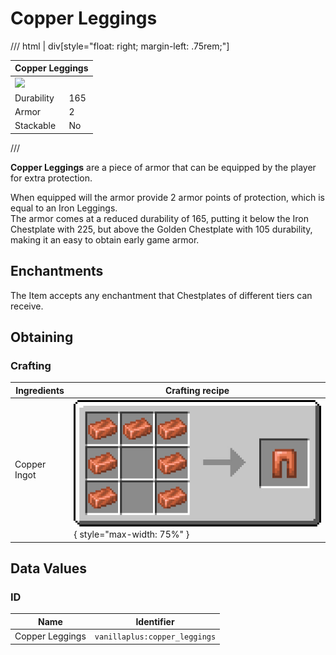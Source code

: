 # Copper Leggings

/// html | div[style="float: right; margin-left: .75rem;"]
<table>
  <thead>
    <tr>
      <th style="text-align: center;" colspan="2">Copper Leggings</td>
    </tr>
  </thead>
  <tbody>
    <tr>
      <td colspan="2"><img src="../../../assets/img/items/copper_leggings.png" style="max-width: 250px;">
    </tr>
    <tr>
      <td>Durability</td>
      <td>165</td>
    </tr>
    <tr>
      <td>Armor</td>
      <td>2</td>
    </tr>
    <tr>
      <td>Stackable</td>
      <td>No</td>
    </tr>
  </tbody>
</table>
///

**Copper Leggings** are a piece of armor that can be equipped by the player for extra protection.

When equipped will the armor provide 2 armor points of protection, which is equal to an Iron Leggings.  
The armor comes at a reduced durability of 165, putting it below the Iron Chestplate with 225, but above the Golden Chestplate with 105 durability, making it an easy to obtain early game armor.

## Enchantments

The Item accepts any enchantment that Chestplates of different tiers can receive.

## Obtaining

### Crafting

| Ingredients  | Crafting recipe                                                                            |
|--------------|--------------------------------------------------------------------------------------------|
| Copper Ingot | ![copper_leggings](../../assets/img/recipes/copper_leggings.png){ style="max-width: 75%" } |

## Data Values

### ID

| Name            | Identifier                    |
|-----------------|-------------------------------|
| Copper Leggings | `vanillaplus:copper_leggings` |